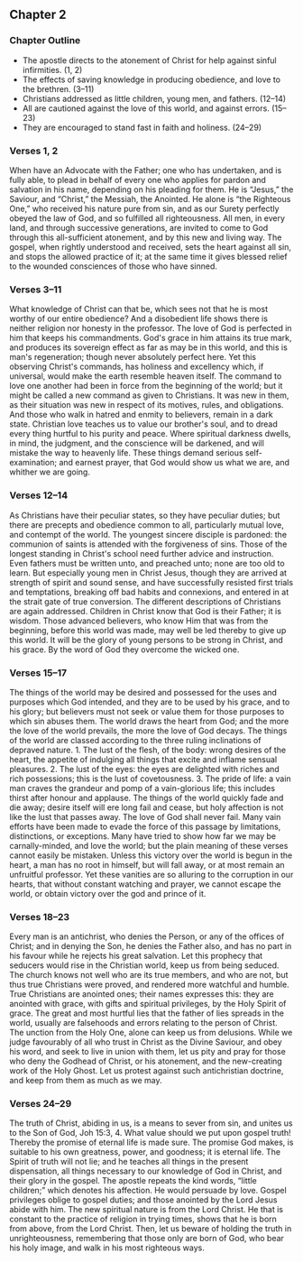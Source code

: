 ## Chapter 2

### Chapter Outline

- The apostle directs to the atonement of Christ for help against sinful infirmities. (1, 2)
- The effects of saving knowledge in producing obedience, and love to the brethren. (3–11)
- Christians addressed as little children, young men, and fathers. (12–14)
- All are cautioned against the love of this world, and against errors. (15–23)
- They are encouraged to stand fast in faith and holiness. (24–29)

### Verses 1, 2

When have an Advocate with the Father; one who has undertaken, and is fully able, to plead in behalf of every one who applies for pardon and salvation in his name, depending on his pleading for them. He is “Jesus,” the Saviour, and “Christ,” the Messiah, the Anointed. He alone is “the Righteous One,” who received his nature pure from sin, and as our Surety perfectly obeyed the law of God, and so fulfilled all righteousness. All men, in every land, and through successive generations, are invited to come to God through this all-sufficient atonement, and by this new and living way. The gospel, when rightly understood and received, sets the heart against all sin, and stops the allowed practice of it; at the same time it gives blessed relief to the wounded consciences of those who have sinned.

### Verses 3–11

What knowledge of Christ can that be, which sees not that he is most worthy of our entire obedience? And a disobedient life shows there is neither religion nor honesty in the professor. The love of God is perfected in him that keeps his commandments. God's grace in him attains its true mark, and produces its sovereign effect as far as may be in this world, and this is man's regeneration; though never absolutely perfect here. Yet this observing Christ's commands, has holiness and excellency which, if universal, would make the earth resemble heaven itself. The command to love one another had been in force from the beginning of the world; but it might be called a new command as given to Christians. It was new in them, as their situation was new in respect of its motives, rules, and obligations. And those who walk in hatred and enmity to believers, remain in a dark state. Christian love teaches us to value our brother's soul, and to dread every thing hurtful to his purity and peace. Where spiritual darkness dwells, in mind, the judgment, and the conscience will be darkened, and will mistake the way to heavenly life. These things demand serious self-examination; and earnest prayer, that God would show us what we are, and whither we are going.

### Verses 12–14

As Christians have their peculiar states, so they have peculiar duties; but there are precepts and obedience common to all, particularly mutual love, and contempt of the world. The youngest sincere disciple is pardoned: the communion of saints is attended with the forgiveness of sins. Those of the longest standing in Christ's school need further advice and instruction. Even fathers must be written unto, and preached unto; none are too old to learn. But especially young men in Christ Jesus, though they are arrived at strength of spirit and sound sense, and have successfully resisted first trials and temptations, breaking off bad habits and connexions, and entered in at the strait gate of true conversion. The different descriptions of Christians are again addressed. Children in Christ know that God is their Father; it is wisdom. Those advanced believers, who know Him that was from the beginning, before this world was made, may well be led thereby to give up this world. It will be the glory of young persons to be strong in Christ, and his grace. By the word of God they overcome the wicked one.

### Verses 15–17

The things of the world may be desired and possessed for the uses and purposes which God intended, and they are to be used by his grace, and to his glory; but believers must not seek or value them for those purposes to which sin abuses them. The world draws the heart from God; and the more the love of the world prevails, the more the love of God decays. The things of the world are classed according to the three ruling inclinations of depraved nature. 1. The lust of the flesh, of the body: wrong desires of the heart, the appetite of indulging all things that excite and inflame sensual pleasures. 2. The lust of the eyes: the eyes are delighted with riches and rich possessions; this is the lust of covetousness. 3. The pride of life: a vain man craves the grandeur and pomp of a vain-glorious life; this includes thirst after honour and applause. The things of the world quickly fade and die away; desire itself will ere long fail and cease, but holy affection is not like the lust that passes away. The love of God shall never fail. Many vain efforts have been made to evade the force of this passage by limitations, distinctions, or exceptions. Many have tried to show how far we may be carnally-minded, and love the world; but the plain meaning of these verses cannot easily be mistaken. Unless this victory over the world is begun in the heart, a man has no root in himself, but will fall away, or at most remain an unfruitful professor. Yet these vanities are so alluring to the corruption in our hearts, that without constant watching and prayer, we cannot escape the world, or obtain victory over the god and prince of it.

### Verses 18–23

Every man is an antichrist, who denies the Person, or any of the offices of Christ; and in denying the Son, he denies the Father also, and has no part in his favour while he rejects his great salvation. Let this prophecy that seducers would rise in the Christian world, keep us from being seduced. The church knows not well who are its true members, and who are not, but thus true Christians were proved, and rendered more watchful and humble. True Christians are anointed ones; their names expresses this: they are anointed with grace, with gifts and spiritual privileges, by the Holy Spirit of grace. The great and most hurtful lies that the father of lies spreads in the world, usually are falsehoods and errors relating to the person of Christ. The unction from the Holy One, alone can keep us from delusions. While we judge favourably of all who trust in Christ as the Divine Saviour, and obey his word, and seek to live in union with them, let us pity and pray for those who deny the Godhead of Christ, or his atonement, and the new-creating work of the Holy Ghost. Let us protest against such antichristian doctrine, and keep from them as much as we may.

### Verses 24–29

The truth of Christ, abiding in us, is a means to sever from sin, and unites us to the Son of God, Joh 15:3, 4. What value should we put upon gospel truth! Thereby the promise of eternal life is made sure. The promise God makes, is suitable to his own greatness, power, and goodness; it is eternal life. The Spirit of truth will not lie; and he teaches all things in the present dispensation, all things necessary to our knowledge of God in Christ, and their glory in the gospel. The apostle repeats the kind words, “little children;” which denotes his affection. He would persuade by love. Gospel privileges oblige to gospel duties; and those anointed by the Lord Jesus abide with him. The new spiritual nature is from the Lord Christ. He that is constant to the practice of religion in trying times, shows that he is born from above, from the Lord Christ. Then, let us beware of holding the truth in unrighteousness, remembering that those only are born of God, who bear his holy image, and walk in his most righteous ways.

